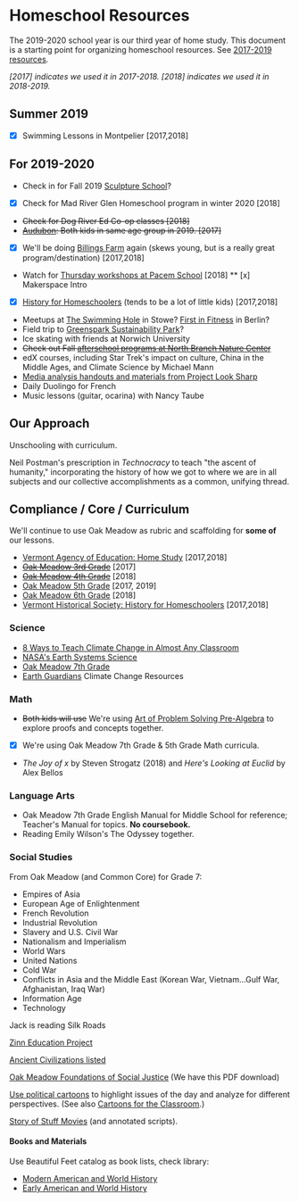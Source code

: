 # Homeschool Resources

The 2019-2020 school year is our third year of home study. This document is a starting point for organizing homeschool resources. See [2017-2019 resources](https://github.com/newlyceum/curriculum/blob/master/2018.md).

*[2017] indicates we used it in 2017-2018. [2018] indicates we used it in 2018-2019.*

## Summer 2019

* [x] Swimming Lessons in Montpelier [2017,2018]

## For 2019-2020

* Check in for Fall 2019 [Sculpture School](https://sculptureschoolvt.squarespace.com/sculpture-homeschool-spring-2019)?
* [x] Check for Mad River Glen Homeschool program in winter 2020 [2018]
* ~~Check for Dog River Ed Co-op classes [2018]~~
* ~~[Audubon](http://vt.audubon.org/programs/homeschool-programs): Both kids in same age group in 2019. [2017]~~
* [x] We'll be doing [Billings Farm](https://billingsfarm.org/education/homeschooler-days/) again (skews young, but is a really great program/destination) [2017,2018]
* Watch for [Thursday workshops at Pacem School](http://pacemschool.org/beyond-academics/thursday-workshops/) [2018]
** [x] Makerspace Intro
* [x] [History for Homeschoolers](http://vermonthistory.org/educate/homeschool) (tends to be a lot of little kids) [2017,2018]
* Meetups at [The Swimming Hole](https://theswimmingholestowe.com/) in Stowe? [First in Fitness](http://www.firstinfitness.com/pool-schedule) in Berlin?
* Field trip to [Greenspark Sustainability Park](http://greensparkvt.com/)?
* Ice skating with friends at Norwich University
* ~~Check out Fall [afterschool programs at North Branch Nature Center](https://northbranchnaturecenter.org/explorers-trekkers-after-school-program/)~~
* edX courses, including Star Trek's impact on culture, China in the Middle Ages, and Climate Science by Michael Mann
* [Media analysis handouts and materials from Project Look Sharp](https://www.projectlooksharp.org/?action=medialithandouts)
* Daily Duolingo for French
* Music lessons (guitar, ocarina) with Nancy Taube

## Our Approach

Unschooling with curriculum.

Neil Postman's prescription in *Technocracy* to teach "the ascent of humanity," incorporating the history of how we got to where we are in all subjects and our collective accomplishments as a common, unifying thread.

## Compliance / Core / Curriculum

We'll continue to use Oak Meadow as rubric and scaffolding for **some of** our lessons.

* [Vermont Agency of Education: Home Study](http://education.vermont.gov/vermont-schools/school-operations/home-study) [2017,2018]
* ~~[Oak Meadow 3rd Grade](http://www.oakmeadowbookstore.com/Third-Grade-c149/)~~ [2017]
* ~~[Oak Meadow 4th Grade](http://www.oakmeadowbookstore.com/Fourth-Grade-c150/)~~ [2018]
* [Oak Meadow 5th Grade](http://www.oakmeadowbookstore.com/Fifth-Grade-c151/) [2017, 2019]
* [Oak Meadow 6th Grade](http://www.oakmeadowbookstore.com/Sixth-Grade-c152/) [2018]
* [Vermont Historical Society: History for Homeschoolers](http://vermonthistory.org/educate/homeschool) [2017,2018]

### Science

* [8 Ways to Teach Climate Change in Almost Any Classroom](https://www.npr.org/2019/04/25/716359470/eight-ways-to-teach-climate-change-in-almost-any-classroom)
* [NASA's Earth Systems Science](https://climate.nasa.gov/nasa_science/science/)
* [Oak Meadow 7th Grade](https://www.oakmeadowbookstore.com/Curriculum/Seventh-Grade/Grade-7-Science-Coursebook-p3491.html)
* [Earth Guardians](https://www.earthguardians.org/resources) Climate Change Resources

### Math

* ~~Both kids will use~~ We're using [Art of Problem Solving Pre-Algebra](https://artofproblemsolving.com/store/item/prealgebra) to explore proofs and concepts together.
* [x] We're using Oak Meadow 7th Grade & 5th Grade Math curricula.
* *The Joy of x* by Steven Strogatz (2018) and *Here's Looking at Euclid* by Alex Bellos

### Language Arts

* Oak Meadow 7th Grade English Manual for Middle School for reference; Teacher's Manual for topics. **No coursebook.**
* Reading Emily Wilson's The Odyssey together.

### Social Studies

From Oak Meadow (and Common Core) for Grade 7:

* Empires of Asia
* European Age of Enlightenment
* French Revolution
* Industrial Revolution
* Slavery and U.S. Civil War
* Nationalism and Imperialism
* World Wars
* United Nations
* Cold War
* Conflicts in Asia and the Middle East (Korean War, Vietnam...Gulf War, Afghanistan, Iraq War)
* Information Age
* Technology

Jack is reading Silk Roads

[Zinn Education Project](https://www.zinnedproject.org/)

[Ancient Civilizations listed](http://www.bbc.com/future/story/20190218-the-lifespans-of-ancient-civilisations-compared?ocid=global_future_rss)

[Oak Meadow Foundations of Social Justice](https://www.oakmeadow.com/foundations-in-social-justice/) (We have this PDF download)

[Use political cartoons](http://editorialcartoonists.com/) to highlight issues of the day and analyze for different perspectives. (See also [Cartoons for the Classroom](https://nieonline.com/aaec/cftc.cfm).)

[Story of Stuff Movies](https://storyofstuff.org/movies/) (and annotated scripts).

#### Books and Materials

Use Beautiful Feet catalog as book lists, check library:

* [Modern American and World History](http://www.bfbooks.com/Modern-American-and-World-Modern-History-Pack?sc=18&category=1894)
* [Early American and World History](http://www.bfbooks.com/E-A-and-World-History-Jr-High-Pack?sc=18&category=855)
